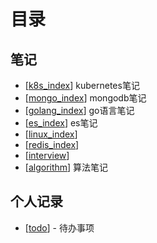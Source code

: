 # 目录

## 笔记

- [[k8s_index]] kubernetes笔记
- [[mongo_index]] mongodb笔记
- [[golang_index]] go语言笔记
- [[es_index]] es笔记
- [[linux_index]]
- [[redis_index]]
- [[interview]]
- [[algorithm]] 算法笔记




## 个人记录

- [[todo]] - 待办事项


[//begin]: # "Autogenerated link references for markdown compatibility"
[k8s_index]: k8s_note/k8s_index "k8sIndex"
[mongo_index]: mongodb/mongo_index "MongoDB目录"
[golang_index]: golang/golang_index "Golang目录"
[es_index]: es/es_index "es_index"
[linux_index]: linux/linux_index "Linux目录"
[redis_index]: redis/redis_index "Redis目录"
[interview]: interview/interview "面试题"
[algorithm]: algorithm/algorithm "算法"
[todo]: todo "Todo"
[//end]: # "Autogenerated link references"